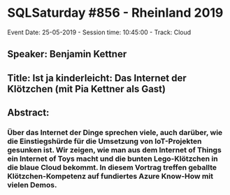 # SQLSaturday #856 - Rheinland 2019
Event Date: 25-05-2019 - Session time: 10:45:00 - Track: Cloud
## Speaker: Benjamin Kettner
## Title: Ist ja kinderleicht: Das Internet der Klötzchen (mit Pia Kettner als Gast)
## Abstract:
### Über das Internet der Dinge sprechen viele, auch darüber, wie die Einstiegshürde für die Umsetzung von IoT-Projekten gesunken ist. Wir zeigen, wie man aus dem Internet of Things ein Internet of Toys macht und die bunten Lego-Klötzchen in die blaue Cloud bekommt. In diesem Vortrag treffen geballte Klötzchen-Kompetenz auf fundiertes Azure Know-How mit vielen Demos.
